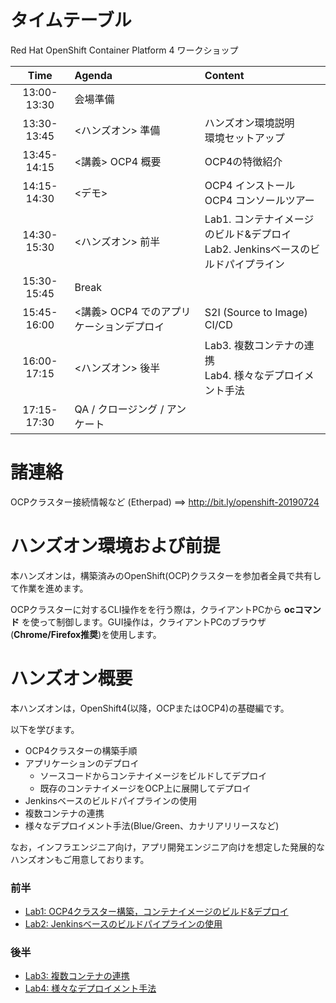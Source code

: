 # タイムテーブル
Red Hat OpenShift Container Platform 4 ワークショップ

|Time|Agenda|Content|
|:---:|:---|:---|
|13:00-13:30|会場準備||
|13:30-13:45|<ハンズオン> 準備|ハンズオン環境説明 <br>環境セットアップ|
|13:45-14:15|<講義> OCP4 概要|OCP4の特徴紹介|
|14:15-14:30|<デモ> |OCP4 インストール <br>OCP4 コンソールツアー |
|14:30-15:30|<ハンズオン> 前半|Lab1. コンテナイメージのビルド&デプロイ<br/>Lab2. Jenkinsベースのビルドパイプライン|
|15:30-15:45|Break||
|15:45-16:00|<講義> OCP4 でのアプリケーションデプロイ|S2I (Source to Image) <br>CI/CD|
|16:00-17:15|<ハンズオン> 後半 <br>|Lab3. 複数コンテナの連携 <br>Lab4. 様々なデプロイメント手法 |
|17:15-17:30|QA / クロージング / アンケート||

# 諸連絡
OCPクラスター接続情報など (Etherpad) ==> http://bit.ly/openshift-20190724

# ハンズオン環境および前提
本ハンズオンは，構築済みのOpenShift(OCP)クラスターを参加者全員で共有して作業を進めます。

OCPクラスターに対するCLI操作をを行う際は，クライアントPCから **ocコマンド** を使って制御します。GUI操作は，クライアントPCのブラウザ(**Chrome/Firefox推奨**)を使用します。

# ハンズオン概要
本ハンズオンは，OpenShift4(以降，OCPまたはOCP4)の基礎編です。

以下を学びます。
- OCP4クラスターの構築手順
- アプリケーションのデプロイ
  - ソースコードからコンテナイメージをビルドしてデプロイ
  - 既存のコンテナイメージをOCP上に展開してデプロイ
- Jenkinsベースのビルドパイプラインの使用
- 複数コンテナの連携
- 様々なデプロイメント手法(Blue/Green、カナリアリリースなど)

なお，インフラエンジニア向け，アプリ開発エンジニア向けを想定した発展的なハンズオンもご用意しております。

### 前半 
- [Lab1: OCP4クラスター構築，コンテナイメージのビルド&デプロイ](Lab1)
- [Lab2: Jenkinsベースのビルドパイプラインの使用](Lab2)

### 後半
- [Lab3: 複数コンテナの連携](Lab3)
- [Lab4: 様々なデプロイメント手法](Lab4)